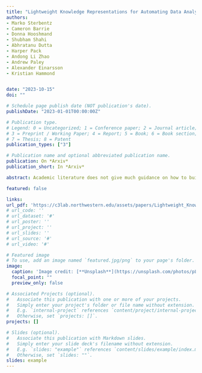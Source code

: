 ```yaml
---
title: "Lightweight Knowledge Representations for Automating Data Analysis"
authors:
- Marko Sterbentz
- Cameron Barrie
- Donna Hooshmand
- Shubham Shahi
- Abhratanu Dutta
- Harper Pack
- Andong Li Zhao
- Andrew Paley
- Alexander Einarsson
- Kristian Hammond


date: "2023-10-15"
doi: ""

# Schedule page publish date (NOT publication's date).
publishDate: "2023-01-01T00:00:00Z"

# Publication type.
# Legend: 0 = Uncategorized; 1 = Conference paper; 2 = Journal article;
# 3 = Preprint / Working Paper; 4 = Report; 5 = Book; 6 = Book section;
# 7 = Thesis; 8 = Patent
publication_types: ["3"]

# Publication name and optional abbreviated publication name.
publication: On *Arxiv*
publication_short: In *Arxiv*

abstract: Academic literature does not give much guidance on how to build the best possible customer-facing summarization system from existing research components. Here we present analyses to inform the selection of a system backbone from popular models; we find that in both automatic and human evaluation, BART performs better than PEGASUS and T5. We also find that when applied cross-domain, summarizers exhibit considerably worse performance. At the same time, a system fine-tuned on heterogeneous domains performs well on all domains and will be most suitable for a broad-domain summarizer. Our work highlights the need for heterogeneous domain summarization benchmarks. We find considerable variation in system output that can be captured only with human evaluation and are thus unlikely to be reflected in standard leaderboards with only automatic evaluation.

featured: false

links:
url_pdf: 'https://c3lab.northwestern.edu/assets/papers/Lightweight_Knowledge_Representations_for_Automating_Data_Analysis__Arxiv_2023_.pdf'
# url_code: ''
# url_dataset: '#'
# url_poster: ''
# url_project: ''
# url_slides: ''
# url_source: '#'
# url_video: '#'

# Featured image
# To use, add an image named `featured.jpg/png` to your page's folder.
image:
  caption: 'Image credit: [**Unsplash**](https://unsplash.com/photos/pLCdAaMFLTE)'
  focal_point: ""
  preview_only: false

# Associated Projects (optional).
#   Associate this publication with one or more of your projects.
#   Simply enter your project's folder or file name without extension.
#   E.g. `internal-project` references `content/project/internal-project/index.md`.
#   Otherwise, set `projects: []`.
projects: []

# Slides (optional).
#   Associate this publication with Markdown slides.
#   Simply enter your slide deck's filename without extension.
#   E.g. `slides: "example"` references `content/slides/example/index.md`.
#   Otherwise, set `slides: ""`.
slides: example
---
```

